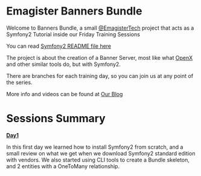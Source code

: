 Emagister Banners Bundle
========================

Welcome to Banners Bundle, a small [@EmagisterTech](https://twitter.com/#!/EmagisterTech) project
that acts as a Symfony2 Tutorial inside our Friday Training Sessions

You can read [Symfony2 README file here](https://github.com/Emagister/Symfony2-Tutorial/blob/master/README-SF2.md)

The project is about the creation of a Banner Server, most like what [OpenX](http://www.openx.com) and
other similar tools do, but with Symfony2.

There are branches for each training day, so you can join us at any point of the series.

More info and videos can be found at [Our Blog](http://engineering.emagister.com)

Sessions Summary
================

[**Day1**](https://github.com/Emagister/Symfony2-Tutorial/tree/master/src/Emagister/BannersBundle/Resources/doc/Day1.md)

In this first day we learned how to install Symfony2 from scratch, and a small review on what we get when we download Symfony2 standard edition with vendors.
We also started using CLI tools to create a Bundle skeleton, and 2 entities with a OneToMany relationship.